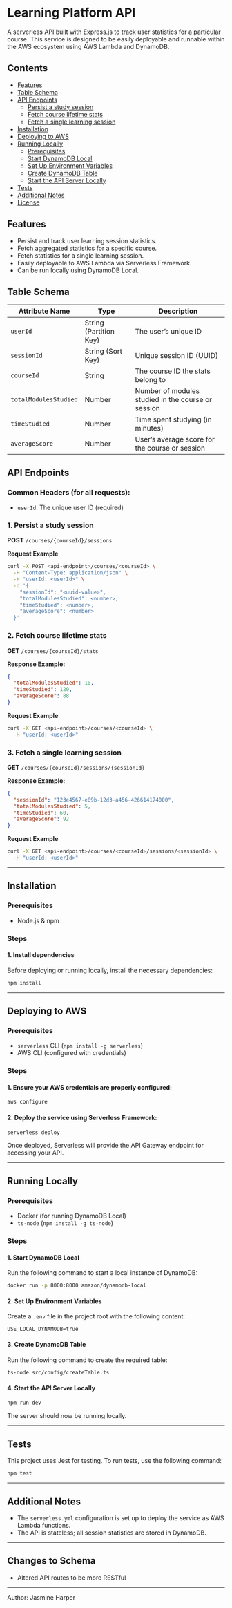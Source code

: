 # Learning Platform API

A serverless API built with Express.js to track user statistics for a particular course. This service is designed to be easily deployable and runnable within the AWS ecosystem using AWS Lambda and DynamoDB.

## Contents
- [Features](#features)
- [Table Schema](#table-schema)
- [API Endpoints](#api-endpoints)
  - [Persist a study session](#1-persist-a-study-session)
  - [Fetch course lifetime stats](#2-fetch-course-lifetime-stats)
  - [Fetch a single learning session](#3-fetch-a-single-learning-session)
- [Installation](#installation)
- [Deploying to AWS](#deploying-to-aws)
- [Running Locally](#running-locally)
  - [Prerequisites](#prerequisites)
  - [Start DynamoDB Local](#1-start-dynamodb-local)
  - [Set Up Environment Variables](#2-set-up-environment-variables)
  - [Create DynamoDB Table](#3-create-dynamodb-table)
  - [Start the API Server Locally](#4-start-the-api-server-locally)
- [Tests](#tests)
- [Additional Notes](#additional-notes)
- [License](#license)

## Features
- Persist and track user learning session statistics.
- Fetch aggregated statistics for a specific course.
- Fetch statistics for a single learning session.
- Easily deployable to AWS Lambda via Serverless Framework.
- Can be run locally using DynamoDB Local.

## Table Schema

| Attribute Name | Type | Description |
|---------------|------|-------------|
| `userId` | String (Partition Key) | The user’s unique ID |
| `sessionId` | String (Sort Key) | Unique session ID (UUID) |
| `courseId` | String | The course ID the stats belong to |
| `totalModulesStudied` | Number | Number of modules studied in the course or session |
| `timeStudied` | Number | Time spent studying (in minutes) |
| `averageScore` | Number | User’s average score for the course or session |

## API Endpoints

### Common Headers (for all requests):
- `userId`: The unique user ID (required)

### **1. Persist a study session**
**POST** `/courses/{courseId}/sessions`

**Request Example**
```sh
curl -X POST <api-endpoint>/courses/<courseId> \
  -H "Content-Type: application/json" \
  -H "userId: <userId>" \
  -d '{
    "sessionId": "<uuid-value>",
    "totalModulesStudied": <number>,
    "timeStudied": <number>,
    "averageScore": <number>
  }'
```

### **2. Fetch course lifetime stats**
**GET** `/courses/{courseId}/stats`

**Response Example:**
```json
{
  "totalModulesStudied": 10,
  "timeStudied": 120,
  "averageScore": 88
}
```

**Request Example**
```sh
curl -X GET <api-endpoint>/courses/<courseId> \
  -H "userId: <userId>"
```

### **3. Fetch a single learning session**
**GET** `/courses/{courseId}/sessions/{sessionId}`

**Response Example:**
```json
{
  "sessionId": "123e4567-e89b-12d3-a456-426614174000",
  "totalModulesStudied": 5,
  "timeStudied": 60,
  "averageScore": 92
}
```

**Request Example**
```sh
curl -X GET <api-endpoint>/courses/<courseId>/sessions/<sessionId> \
  -H "userId: <userId>"
```

---

## Installation

### Prerequisites
- Node.js & npm

### Steps
#### 1. Install dependencies
Before deploying or running locally, install the necessary dependencies:
```sh
npm install
```

---

## Deploying to AWS

### Prerequisites
- `serverless` CLI (`npm install -g serverless`)
- AWS CLI (configured with credentials)

### Steps
#### 1. Ensure your AWS credentials are properly configured:
```sh
aws configure
```
#### 2. Deploy the service using Serverless Framework:
```sh
serverless deploy
```
Once deployed, Serverless will provide the API Gateway endpoint for accessing your API.

---

## Running Locally

### Prerequisites
- Docker (for running DynamoDB Local)
- `ts-node` (`npm install -g ts-node`)

### Steps
#### 1. Start DynamoDB Local
Run the following command to start a local instance of DynamoDB:
```sh
docker run -p 8000:8000 amazon/dynamodb-local
```

#### 2. Set Up Environment Variables
Create a `.env` file in the project root with the following content:
```env
USE_LOCAL_DYNAMODB=true
```

#### 3. Create DynamoDB Table
Run the following command to create the required table:
```sh
ts-node src/config/createTable.ts
```

#### 4. Start the API Server Locally
```sh
npm run dev
```

The server should now be running locally.

---

## Tests

This project uses Jest for testing. To run tests, use the following command:
```sh
npm test
```

---

## Additional Notes

- The `serverless.yml` configuration is set up to deploy the service as AWS Lambda functions.
- The API is stateless; all session statistics are stored in DynamoDB.

---

## Changes to Schema

- Altered API routes to be more RESTful

---

Author: Jasmine Harper
